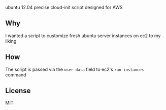 ubuntu 12.04 precise cloud-init script designed for AWS

## Why
I wanted a script to customize fresh ubuntu server instances on ec2 to my liking

## How
The script is passed via the ```user-data``` field to ec2's ```run-instances``` command

## License
MIT